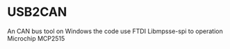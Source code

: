 # USB2CAN

An CAN bus tool on Windows
the code use FTDI Libmpsse-spi to operation Microchip MCP2515
